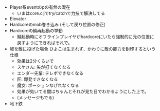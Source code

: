 * Player系eventのpの有無の混在
    * いまはcore.cljでtry/catchで力技で解決してる
* Elevator
* Hardcoreのmob巻き込み (そして戻り位置の修正)
* Hardcoreの鯖再起動の挙動
    * 鯖起動時にオフラインプレイヤがhardcoreにいたら強制的に元の位置に戻すようにできればそれで。
* 卵を敵に投げた場合 ひよこは生まれず、かわりに敵の能力を封印するという仕様
    * 効果は2分くらいで
    * スケさん: 矢が打てなくなる
    * エンダー先輩: テレポできなくなる
    * 匠: 爆発できなくなる
    * 魔女: ポーションなげれなくなる
    * 効果が効いてる間はちゃんとそれが見た目でわかるようにした上で。
    * (メッセージもでる)
* 地下鉄
